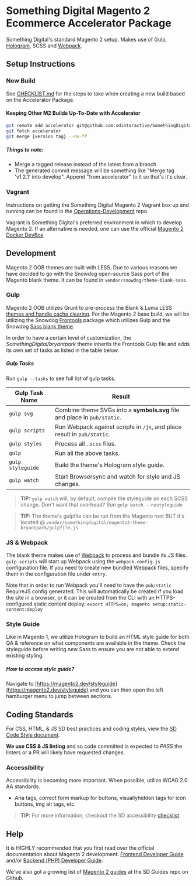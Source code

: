 # Something Digital Magento 2 Ecommerce Accelerator Package

Something Digital's standard Magento 2 setup. Makes use of Gulp, [Hologram](https://trulia.github.io/hologram/), SCSS and [Webpack](https://webpack.github.io/).

## Setup Instructions

### New Build

See [CHECKLIST.md](CHECKLIST.md) for the steps to take when creating a new build based on the Accelerator Package.

#### Keeping Other M2 Builds Up-To-Date with Accelerator
```bash
git remote add accelerator git@github.com:sdinteractive/SomethingDigital-Magento2-Package-Accelerator.git
git fetch accelerator
git merge {version tag} --no-ff
```

##### Things to note:
  - Merge a tagged release instead of the latest from a branch
  - The generated commit message will be something like "Merge tag 'v1.2.1' into develop". Append "from accelerator" to it so that's it's clear.
 
### Vagrant

Instructions on getting the Something Digital Magento 2 Vagrant box up and running can be found in the [Operations-Development](https://github.com/sdinteractive/Operations-Development/tree/master/boxes/Magento-BaseBuild2) repo.

Vagrant is Something Digital's preferred environment in which to develop Magento 2. If an alternative is needed, one can use the official [Magento 2 Docker DevBox](http://devdocs.magento.com/guides/v2.1/install-gde/docker/docker-over.html).

## Development

Magento 2 OOB themes are built with LESS. Due to various reasons we have decided to go with the Snowdog open-source Sass port of the Magento blank theme. It can be found in `vendor/snowdog/theme-blank-sass`.

### Gulp

Magento 2 OOB utilizes Grunt to pre-process the Blank & Luma LESS [themes and handle cache clearing](http://devdocs.magento.com/guides/v2.0/frontend-dev-guide/css-topics/css_debug.html#grunt_commands). For the Magento 2 base build, we will be utilizing the Snowdog [Frontools](https://github.com/SnowdogApps/magento2-frontools) package which utilizes Gulp and the Snowdog [Sass blank theme](https://github.com/SnowdogApps/magento2-theme-blank-sass).

In order to have a certain level of customization, the *SomethingDigital/bryantpark* theme inherits the Frontools Gulp file and adds its own set of tasks as listed in the table below.

##### Gulp Tasks

Run `gulp --tasks` to see full list of gulp tasks.

| Gulp Task Name        | Result            |
| -------------------   | ----------------- |
| `gulp svg`            | Combine theme SVGs into a **symbols.svg** file and place in `pub/static`.
| `gulp scripts`        | Run Webpack against scripts in `/js`, and place result in `pub/static`.
| `gulp styles`         | Process all `.scss` files.
| `gulp`                | Run all the above tasks.
| `gulp styleguide`     | Build the theme's Hologram style guide.
| `gulp watch`          | Start Browsersync and watch for style and JS changes.

> **TIP:** `gulp watch` will, by default, compile the styleguide on each SCSS change. Don't want that overhead? Run `gulp watch --nostyleguide`

> **TIP:** The theme's gulpfile can be run from the Magento root BUT it's located @ `vendor/somethingdigital/magento2-theme-bryantpark/gulpfile.js`


### JS & Webpack

The blank theme makes use of [Webpack](https://webpack.github.io/) to process and bundle its JS files. `gulp scripts` will start up Webpack using the `webpack.config.js` configuration file. If you need to create new bundled Webpack files, specify them in the configuration file under `entry`.

Note that in order to run Webpack you'll need to have the `pub/static` RequireJS config generated. This will automatically be created if you load the site in a browser, or it can be created from the CLI with an HTTPS-configured static content deploy: `export HTTPS=on; magento setup:static-content:deploy`

### Style Guide

Like in Magento 1, we utilize Hologram to build an HTML style guide for both QA & reference on what components are available in the theme. Check the styleguide before writing new Sass to ensure you are not able to extend existing styling.

##### How to access style guide?

Navigate to [https://magento2.dev/styleguide](https://magento2.dev/styleguide) and you can then open the left hamburger menu to jump between sections.

## Coding Standards

For CSS, HTML, & JS SD best practices and coding styles, view the [SD Code Style document](https://github.com/sdinteractive/SomethingDigital-Guides/blob/master/Standards/CodeStyle.md).

**We use CSS & JS linting** and so code committed is expected to *PASS* the linters or a PR will likely have requested changes.

### Accessibility

Accessibility is becoming more important. When possible, utilize WCAG 2.0 AA standards.

- Aria tags, correct form markup for buttons, visuallyhidden tags for icon buttons, img alt tags, etc.

> **TIP:** For more information, checkout the SD accessibility [checklist](https://github.com/sdinteractive/SomethingDigital-Guides/tree/master/Standards/Accessibility).

## Help

It is HIGHLY recommended that you first read over the official documentation about Magento 2 development. [Frontend Developer Guide](http://devdocs.magento.com/guides/v2.1/frontend-dev-guide/bk-frontend-dev-guide.html) and/or [Backend (PHP) Developer Guide](http://devdocs.magento.com/guides/v2.1/extension-dev-guide/bk-extension-dev-guide.html).

We've also got a growing list of [Magento 2 guides](https://github.com/sdinteractive/SomethingDigital-Guides/tree/master/Workflows/Magento2) at the SD Guides repo on Github.

